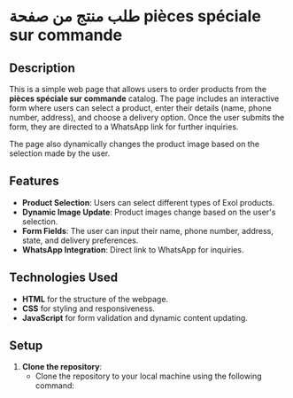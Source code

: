 # طلب منتج من صفحة pièces spéciale sur commande

## Description
This is a simple web page that allows users to order products from the **pièces spéciale sur commande** catalog. The page includes an interactive form where users can select a product, enter their details (name, phone number, address), and choose a delivery option. Once the user submits the form, they are directed to a WhatsApp link for further inquiries.

The page also dynamically changes the product image based on the selection made by the user.

## Features
- **Product Selection**: Users can select different types of Exol products.
- **Dynamic Image Update**: Product images change based on the user's selection.
- **Form Fields**: The user can input their name, phone number, address, state, and delivery preferences.
- **WhatsApp Integration**: Direct link to WhatsApp for inquiries.

## Technologies Used
- **HTML** for the structure of the webpage.
- **CSS** for styling and responsiveness.
- **JavaScript** for form validation and dynamic content updating.

## Setup

1. **Clone the repository**:
   - Clone the repository to your local machine using the following command:
